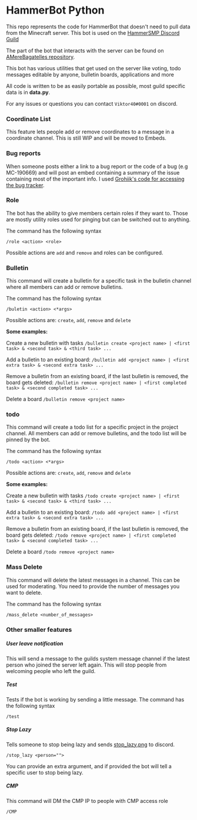 # HammerBot Python
This repo represents the code for HammerBot that doesn't need to pull data from the Minecraft server. This bot is used on the [HammerSMP Discord Guild](https://discord.gg/QMuwbqa)

The part of the bot that interacts with the server can be found on [AMereBagatelles repository](https://github.com/AMereBagatelle/HammerBot).

This bot has various utilities that get used on the server like voting, todo messages editable by anyone, bulletin boards, applications and more

All code is written to be as easily portable as possible, most guild specific data is in **data.py**.

For any issues or questions you can contact `Viktor40#0001` on discord.
### Coordinate List
This feature lets people add or remove coordinates to a message in a coordinate channel. This is still WIP and will be moved to Embeds.

### Bug reports
When someone posts either a link to a bug report or the code of a bug (e.g MC-190669) and will post an embed containing a summary of the issue containing most of the important info. I used [Grohiik's code for accessing the bug tracker](https://gist.github.com/Grohiik/bc86c86a1536e343304d5bb07c924923).

### Role
The bot has the ability to give members certain roles if they want to. Those are mostly utility roles used for pinging but can be switched out to anything.

The command has the following syntax 
```
/role <action> <role>
```
Possible actions are `add` and `remove` and roles can be configured.

### Bulletin
This command will create a bulletin for a specific task in the bulletin channel where all members can add or remove bulletins.

The command has the following syntax 
```
/buletin <action> <*args>
```
Possible actions are: `create`, `add`, `remove` and `delete`

**Some examples:**

Create a new bulletin with tasks
`/bulletin create <project name> | <first task> & <second task> & <third task> ...`

Add a bulletin to an existing board:
`/bulletin add <project name> | <first extra task> & <second extra task> ...`

Remove a bulletin from an existing board, if the last bulletin is removed, the board gets deleted:
`/bulletin remove <project name> | <first completed task> & <second completed task> ...`


Delete a board
`/bulletin remove <project name>`

### todo
This command will create a todo list for a specific project in the project channel. All members can add or remove bulletins, and the todo list will be pinned by the bot.

The command has the following syntax 
```
/todo <action> <*args>
```
Possible actions are: `create`, `add`, `remove` and `delete`

**Some examples:**

Create a new bulletin with tasks
`/todo create <project name> | <first task> & <second task> & <third task> ...`

Add a bulletin to an existing board:
`/todo add <project name> | <first extra task> & <second extra task> ...`

Remove a bulletin from an existing board, if the last bulletin is removed, the board gets deleted:
`/todo remove <project name> | <first completed task> & <second completed task> ...`

Delete a board
`/todo remove <project name>`

### Mass Delete
This command will delete the latest messages in a channel. This can be used for moderating. You need to provide the number of messages you want to delete.

The command has the following syntax 
```
/mass_delete <number_of_messages>
```

### Other smaller features
##### User leave notification
This will send a message to the guilds system message channel if the latest person who joined the server left again. This will stop people from welcoming people who left the guild.

##### Test
Tests if the bot is working by sending a little message.
The command has the following syntax 
```
/test
```

##### Stop Lazy
Tells someone to stop being lazy and sends [stop_lazy.png](https://github.com/viktor40/HammerBotPython/blob/master/stop_lazy.png) to discord.
```
/stop_lazy <person="">
```
You can provide an extra argument, and if provided the bot will tell a specific user to stop being lazy.

##### CMP
This command will DM the CMP IP to people with CMP access role
```
/CMP
```
